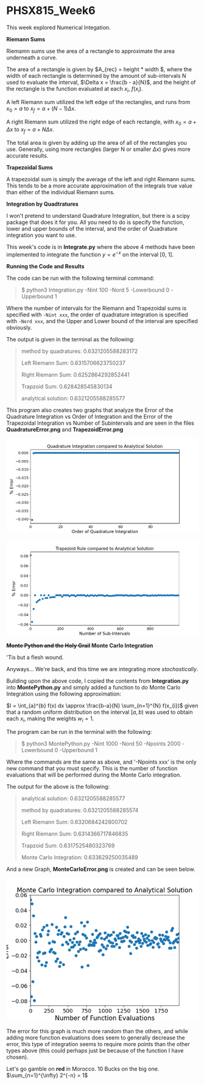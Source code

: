 # PHSX815_Week6

This week explored Numerical Integation.

**Riemann Sums**

Riemamn sums use  the area of a rectangle to approximate the area underneath a curve. 

The area of a rectangle is given by $A_{rec} = height * width $, where the width of each rectangle is determined by the amount of sub-intervals N used to evaluate the interval, $\Delta x = \frac{b - a}{N}$, and the height of the rectangle is the function evaluated at each $x_{i}$, $f(x_{i})$. 

A left Riemann sum utilized the left edge of the rectangles, and runs from $x_{0} = a$ to $x_{f} = a + (N-1) \Delta x$.

A right Riemann sum utilized the right edge of each rectangle, with $x_{0} = a + \Delta x$ to $x_{f} = a + N \Delta x$.

The total area is given by adding up the area of all of the rectangles you use. Generally, using more rectangles (larger N or smaller $\Delta x$) gives more accurate results. 

**Trapezoidal Sums**

A trapezoidal sum is simply the average of the left and right Riemann sums. This tends to be a more accurate approximation of the integrals true value than either of the individual Riemann sums. 

**Integration by Quadtratures** 

I won't pretend to understand Quadrature Integration, but there is a scipy package that does it for you. All you need to do is specify the function, lower and upper bounds of the interval, and the order of Quadrature integration you want to use. 

This week's code is in **Integrate.py** where the above 4 methods have been implemented to integrate the function $y = e^{-x}$ on the interval [0, 1]. 


**Running the Code and Results**

The code can be run with the following terminal command:

>$ python3 Integration.py -Nint 100 -Nord 5 -Lowerbound 0 -Upperbound 1

Where the number of intervals for the Riemann and Trapezoidal sums is specified with `-Nint xxx`, the order of quadrature integration is specified with `-Nord xxx`, and the Upper and Lower bound of the interval are specified obviously. 

The output is given in the terminal as the following: 

>method by quadratures: 0.6321205588283172
>
>Left Riemann Sum: 0.6315706623750237
>
>Right Riemann Sum: 0.6252864292852441
>
>Trapzoid Sum: 0.628428545830134
>
>analytical solution: 0.6321205588285577

This program also creates two graphs that analyze the Error of the Quadrature Integration vs Order of Integration and the Error of the Trapezoidal Integration vs Number of Subintervals and are seen in the files **QuadratureError.png** and **TrapezoidError.png**

![QuadratureError.png](https://github.com/DJDdawg/PHSX815_Week6/blob/main/QuadratureError.png)


![TrapezoidError.png](https://github.com/DJDdawg/PHSX815_Week6/blob/main/TrapezoidError.png)


**~~Monte Python and the Holy Grail~~ Monte Carlo Integration**

'Tis but a flesh wound. 

Anyways... We're back, and this time we are integrating more *stochastically*. 

Building upon the above code, I copied the contents from **Integration.py** into **MontePython.py** and simply added a function to do Monte Carlo Integration using the following approximation: 

$I = \int_{a}^{b} f(x) dx \approx \frac{b-a}{N} \sum_{n=1}^{N} f(x_{i})$ given that a random uniform distribution on the interval $[a, b)$ was used to obtain each $x_{i}$, making the weights $w_{i} = 1$.

The program can be run in the terminal with the following:
>$ python3 MontePython.py -Nint 1000 -Nord 50 -Npoints 2000  -Lowerbound 0 -Upperbound 1

Where the commands are the same as above, and '-Npoints xxx' is the only new command that you must specify. This is the number of function evaluations that will be performed during the Monte Carlo integration. 

The output for the above is the following: 

>analytical solution: 0.6321205588285577
>
>method by quadratures: 0.6321205588285574
>
>Left Riemann Sum: 0.6320684242800702
>
>Right Riemann Sum: 0.6314366717846835
>
>Trapzoid Sum: 0.6317525480323769
>
>Monte Carlo Integration: 0.633629250035489

And a new Graph, **MonteCarloError.png** is created and can be seen below. 

![MonteCarloError.png](https://github.com/DJDdawg/PHSX815_Week6/blob/main/MonteCarloError.png)

The error for this graph is much more random than the others, and while adding more function evaluations does seem to generally decrease the error, this type of integration seems to require more points than the other types above (this could perhaps just be because of the function I have chosen). 

Let's go gamble on **red** in Morocco. 10 Bucks on the big one.
$\sum_{n=1}^{\infty} 2^{-n} = 1$
